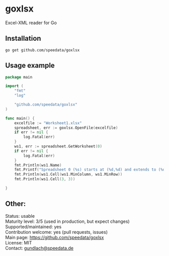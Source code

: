 goxlsx
======

Excel-XML reader for Go

Installation
------------
    go get github.com/speedata/goxlsx


Usage example
-------------
````go
package main

import (
    "fmt"
    "log"

    "github.com/speedata/goxlsx"
)

func main() {
    excelfile := "Worksheet1.xlsx"
    spreadsheet, err := goxlsx.OpenFile(excelfile)
    if err != nil {
        log.Fatal(err)
    }
    ws1, err := spreadsheet.GetWorksheet(0)
    if err != nil {
        log.Fatal(err)
    }
    fmt.Println(ws1.Name)
    fmt.Printf("Spreadsheet 0 (%s) starts at (%d,%d) and extends to (%d,%d)\n", ws1.Name, ws1.MinColumn, ws1.MinRow, ws1.MaxColumn, ws1.MaxRow)
    fmt.Println(ws1.Cell(ws1.MinColumn, ws1.MinRow))
    fmt.Println(ws1.Cell(3, 3))

}
````

Other:
-----

Status: usable<br>
Maturity level: 3/5 (used in production, but expect changes)<br>
Supported/maintained: yes<br>
Contribution welcome: yes (pull requests, issues)<br>
Main page: https://github.com/speedata/goxlsx<br>
License: MIT<br>
Contact: gundlach@speedata.de<br>
